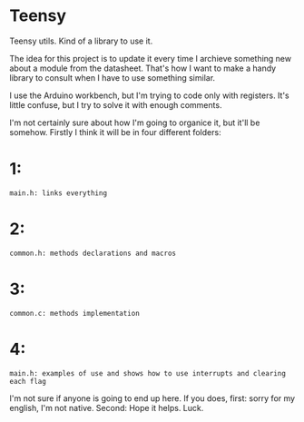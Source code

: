 # Teensy
Teensy utils. Kind of a library to use it.

The idea for this project is to update it every time I archieve something new about a module from the datasheet. That's how I want to make a handy library to consult when I have to use something similar.

I use the Arduino workbench, but I'm trying to code only with registers. It's little confuse, but I try to solve it with enough comments. 

I'm not certainly sure about how I'm going to organice it, but it'll be somehow. Firstly I think it will be in four different folders:

# 1:
    main.h: links everything
# 2: 
    common.h: methods declarations and macros
# 3:
    common.c: methods implementation
# 4: 
    main.h: examples of use and shows how to use interrupts and clearing each flag
    
I'm not sure if anyone is going to end up here. If you does, first: sorry for my english, I'm not native. Second: Hope it helps. Luck.    
